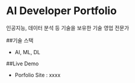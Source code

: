 # AI Developer Portfolio

인공지능, 데이터 분석 등 기술을 보유한 기술 영업 전문가

##기술 스택
- AI, ML, DL

##Live Demo
- Porfolio Site : xxxx
